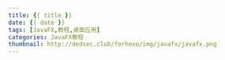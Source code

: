 ```yaml
---
title: {{ title }}
date: {{ date }}
tags: [JavaFX,教程,桌面应用]
categories: JavaFX教程
thumbnail: http://dedsec.club/forhexo/img/javafx/javafx.png
---
```

